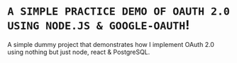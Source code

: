 # `A SIMPLE PRACTICE DEMO OF OAUTH 2.0 USING NODE.JS & GOOGLE-OAUTH`!

A simple dummy project that demonstrates how I implement OAuth 2.0 using nothing but just node, react & PostgreSQL.
